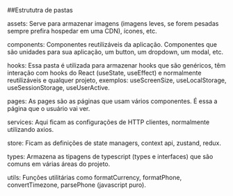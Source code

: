 ##Estrututra de pastas

assets: Serve para armazenar imagens (imagens leves, se forem pesadas sempre prefira hospedar em uma CDN), ícones, etc.

components: Componentes reutilizáveis da aplicação. Componentes que são unidades para sua aplicação, um button, um dropdown, um modal, etc.

hooks: Essa pasta é utilizada para armazenar hooks que são genéricos, têm interação com hooks do React (useState, useEffect) e normalmente reutilizáveis e qualquer projeto, exemplos: useScreenSize, useLocalStorage, useSessionStorage, useUserActive.

pages: As pages são as páginas que usam vários componentes. É essa a página que o usuário vai ver.

services: Aqui ficam as configurações de HTTP clientes, normalmente utilizando axios.

store: Ficam as definições de state managers, context api, zustand, redux.

types: Armazena as tipagens de typescript (types e interfaces) que são comuns em várias áreas do projeto.

utils: Funções utilitárias como formatCurrency, formatPhone, convertTimezone, parsePhone (javascript puro).